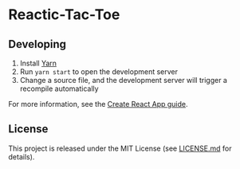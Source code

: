 # Reactic-Tac-Toe

## Developing

1. Install [Yarn](https://yarnpkg.com/en/docs/install)
2. Run `yarn start` to open the development server
3. Change a source file, and the development server will trigger a recompile automatically

For more information, see the [Create React App guide](https://github.com/facebookincubator/create-react-app/blob/master/packages/react-scripts/template/README.md).

## License

This project is released under the MIT License (see
[LICENSE.md](LICENSE.md) for details).
